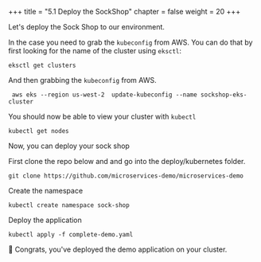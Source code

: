+++
title = "5.1 Deploy the SockShop"
chapter = false
weight = 20
+++

Let's deploy the Sock Shop to our environment.

In the case you need to grab the `kubeconfig` from AWS. You can do that by first looking for the name of the cluster using `eksctl`:
```
eksctl get clusters
```

And then grabbing the `kubeconfig` from AWS.
```
 aws eks --region us-west-2  update-kubeconfig --name sockshop-eks-cluster
```

You should now be able to view your cluster with `kubectl`

```
kubectl get nodes
```

Now, you can deploy your sock shop

First clone the repo below and and go into the deploy/kubernetes folder.

```
git clone https://github.com/microservices-demo/microservices-demo
```
Create the namespace

```
kubectl create namespace sock-shop
```
Deploy the application

```
kubectl apply -f complete-demo.yaml
```
🎉 Congrats, you've deployed the demo application on your cluster.





